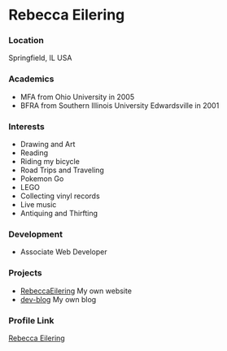 # Rebecca Eilering

### Location

Springfield, IL USA

### Academics

- MFA from Ohio University in 2005
- BFRA from Southern Illinois University Edwardsville in 2001

### Interests

- Drawing and Art
- Reading
- Riding my bicycle
- Road Trips and Traveling
- Pokemon Go
- LEGO
- Collecting vinyl records
- Live music
- Antiquing and Thirfting

### Development

- Associate Web Developer

### Projects

- [RebeccaEilering](https://github.com/rebeccaeilering/RebeccaEilering) My own website
- [dev-blog](https://github.com/rebeccaeilering/dev-blog) My own blog


### Profile Link

[Rebecca Eilering](https://github.com/rebeccaeilering)
